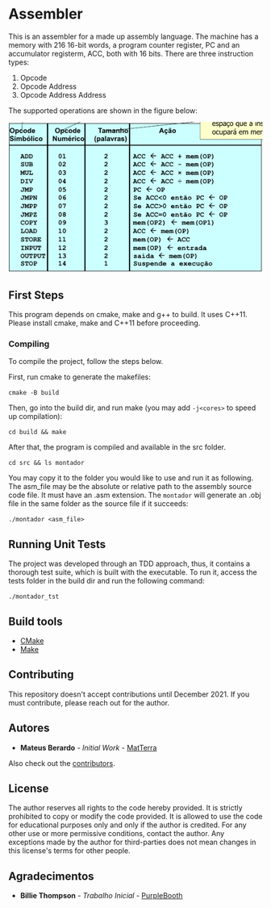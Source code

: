 # Assembler

This is an assembler for a made up assembly language. The machine has a memory with 216 16-bit words, a program counter register, PC and an accumulator registerm, ACC, both with 16 bits. There are three instruction types:

 1. Opcode
 2. Opcode Address
 3. Opcode Address Address

The supported operations are shown in the figure below:

![instructions](rsc/instructions.png)

## First Steps

This program depends on cmake, make and g++ to build. It uses C++11. Please install cmake, make and C++11 before proceeding.

### Compiling

To compile the project, follow the steps below.

First, run cmake to generate the makefiles:
```
cmake -B build
```

Then, go into the build dir, and run make (you may add `-j<cores>` to speed up compilation):
```
cd build && make
```

After that, the program is compiled and available in the src folder.
```
cd src && ls montador
```

You may copy it to the folder you would like to use and run it as following. The asm_file may be the absolute or relative path to the assembly source code file. It must have an .asm extension. The `montador` will generate an .obj file in the same folder as the source file if it succeeds:
```
./montador <asm_file>
```

## Running Unit Tests

The project was developed through an TDD approach, thus, it contains a thorough test suite, which is built with the executable. To run it, access the tests folder in the build dir and run the following command:

```
./montador_tst
```

## Build tools

* [CMake](https://cmake.org/)
* [Make](https://www.gnu.org/software/make/)

## Contributing

This repository doesn't accept contributions until December 2021. If you must contribute, please reach out for the author.

## Autores

* **Mateus Berardo** - *Initial Work* - [MatTerra](https://github.com/MatTerra)

Also check out the [contributors](contributors).

## License

The author reserves all rights to the code hereby provided. It is strictly prohibited to copy or modify the code provided. It is allowed to use the code for educational purposes only and only if the author is credited. For any other use or more permissive conditions, contact the author. Any exceptions made by the author for third-parties does not mean changes in this license's terms for other people.

## Agradecimentos

* **Billie Thompson** - *Trabalho Inicial* - [PurpleBooth](https://github.com/PurpleBooth)

